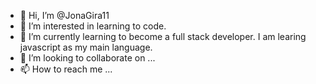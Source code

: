 - 👋 Hi, I’m @JonaGira11
- 👀 I’m interested in learning to code. 
- 🌱 I’m currently learning to become a full stack developer. I am learing javascript as my main language.
- 💞️ I’m looking to collaborate on ...
- 📫 How to reach me ...

<!---
JonaGira11/JonaGira11 is a ✨ special ✨ repository because its `README.md` (this file) appears on your GitHub profile.
You can click the Preview link to take a look at your changes.
--->
